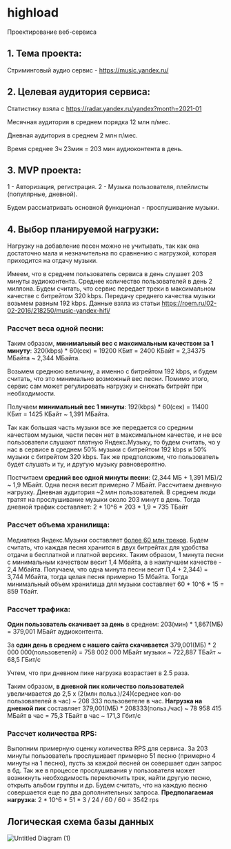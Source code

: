 # highload
Проектирование веб-сервиса

## 1. Тема проекта:
Стриминговый аудио сервис - https://music.yandex.ru/

## 2. Целевая аудитория сервиса:
Статистику взяла с <https://radar.yandex.ru/yandex?month=2021-01>

Месячная аудитория в среднем порядка 12 млн п/мес.

Дневная аудитория в среднем 2 млн п/мес.

Время среднее 3ч 23мин = 203 мин аудиоконтента в день.


## 3. MVP проекта:
 1 - Авторизация, регистрация. 2 - Музыка пользователя, плейлисты (популярные, дневной).  
 
 Будем рассматривать основной функционал - прослушивание музыки.
 

## 4. Выбор планируемой нагрузки:
Нагрузку на добавление песен можно не учитывать, так как она достаточно мала и незначительна по сравнению с нагрузкой, которая приходится на отдачу музыки.

Имеем, что в среднем пользователь сервиса в день слушает 203 минуты аудиоконтента. Среднее количество пользователей в день 2 миллона.
Будем считать, что сервис передает треки в максимальном качестве с битрейтом 320 kbps. Передачу среднего качества музыки возьмем равным 192 kbps.
Данные взяла из статьи <https://roem.ru/02-02-2016/218250/music-yandex-hifi/>

### Рассчет веса одной песни:
Таким образом, **минимальный вес с максимальным качеством за 1 минуту**: 320(kbps) * 60(сек) = 19200 КБит = 2400 КБайт = 2,34375 МБайта ~ 2,344 МБайта.

Возьмем среднюю величину, а именно с битрейтом 192 kbps, и будем считать, что это минимально возможный вес песни. Помимо этого, сервис сам может регулировать нагрузку и снижать битрейт при необходимости.

Получаем **минимальный вес 1 минуты**: 192(kbps) * 60(сек) = 11400 КБит = 1425 КБайт ~ 1,391 МБайта.

Так как большая часть музыки все же передается со средним качеством музыки, части песен нет в максимальном качестве, и не все пользователи слушают платную Яндекс.Музыку, то будем считать, чо у нас в сервисе в среднем 50% музыки с битрейтом 192 kbps и 50% музыки с битрейтом 320 kbps. Так же предположим, что пользователь будет слушать и ту, и другую музыку равновероятно.

Постчитаем **средний вес одной минуты песни**: (2,344 МБ + 1,391 МБ)/2 ~ 1,9 МБайт.
Одна песня весит примерно 7 МБайт.
Рассчитаем дневную нагрузку. Дневная аудитория ~2 млн пользователей. В среднем люди тратят на прослушивание музыки около 203 минут в день. Тогда дневной трафик составляет:
2 * 10^6 * 203 * 1,9 = 735 TБайт

### Рассчет объема хранилища:
Медиатека Яндекс.Музыки составляет [более 60 млн треков](https://vc.ru/media/96460-chislo-podpischikov-yandeks-muzyki-vyroslo-v-tri-raza-za-poltora-goda-i-dostiglo-3-mln "более 60 млн треков"). Будем считать, что каждая песня хранится в двух битрейтах для удобства отдачи в бесплатной и платной версиях. Таким образом, 1 минута песни с минимальным качеством весит 1,4 Мбайта, а в наилучшем качестве - 2,4 Мбайта. Получаем, что одна минута песни весит (1,4 + 2,344) = 3,744 Мбайта, тогда целая песня примерно 15 Мбайта.
Тогда минимальный объем хранилища для музыки составляет 60 * 10^6 * 15 = 859 Тбайт.

### Рассчет трафика:
**Один пользователь скачивает за день** в среднем: 203(мин) * 1,867(МБ) = 379,001 МБайт аудиоконтента.

За **один день в среднем с нашего сайта скачивается** 379,001(МБ) * 2 000 000(пользоветелй) = 758 002 000 МБайт  музыки ~ 722,887 ТБайт ~ 68,5 ГБит/с

Учтем, что при дневном пике нагрузка возрастает в 2.5 раза.

Таким образом, **в дневной пик количество пользователей** увеличивается до 2,5 x (2(млн польз.)/24)(среднее кол-во пользователей в час) ~ 208 333 пользоветеле в час.
**Нагрузка на дневной пик** составляет 379,001(МБ) * 208333(польз./час) ~ 78 958 415 МБайт в час = 75,3 ТБайт в час ~ 171,3 Гбит/с

### Рассчет количества RPS:
Выполним примерную оценку количества RPS для сервиса. За 203 минуты пользователь прослушивает примерно 51 песню (примерно 4 минуты на 1 песню), пусть за каждой песней он совершает один запрос в бд. Так же в процессе прослушивания у пользователя может возникнуть необходимость переключить трек, найти другую песню, открыть альбом группы и др. Будем считать, что на каждую песню совершается еще по два дополнительных запроса. 
**Предполагаемая нагрузка**: 2 * 10^6 * 51 * 3 / 24 / 60 / 60 = 3542 rps

## Логическая схема базы данных
![Untitled Diagram (1)](https://user-images.githubusercontent.com/49959597/113514955-36086280-957a-11eb-9274-62c43ad89aaa.png)

